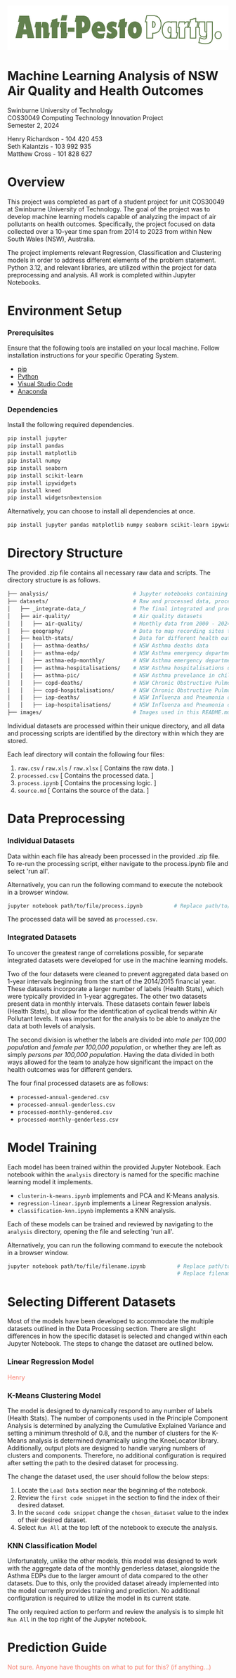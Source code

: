 ![image](./images/logo-anit-pesto-party.png "Anti Pesto Party")

# Machine Learning Analysis of NSW Air Quality and Health Outcomes

Swinburne University of Technology\
COS30049 Computing Technology Innovation Project\
Semester 2, 2024

Henry Richardson - 104 420 453\
Seth Kalantzis - 103 992 935\
Matthew Cross - 101 828 627

# Overview

This project was completed as part of a student project for unit COS30049 at Swinburne University of Technology. The goal of the project was to develop machine learning models capable of analyzing the impact of air pollutants on health outcomes. Specifically, the project focused on data collected over a 10-year time span from 2014 to 2023 from within New South Wales (NSW), Australia.

The project implements relevant Regression, Classification and Clustering models in order to address different elements of the problem statement. Python 3.12, and relevant libraries, are utilized within the project for data preprocessing and analysis. All work is completed within Jupyter Notebooks.

# Environment Setup

### Prerequisites

Ensure that the following tools are installed on your local machine. Follow installation instructions for your specific Operating System.

- [pip](https://pip.pypa.io/en/stable/installation/)
- [Python](https://www.python.org/downloads/)
- [Visual Studio Code](https://code.visualstudio.com/)
- [Anaconda](https://docs.anaconda.com/anaconda/install/windows/)

### Dependencies

Install the following required dependencies.

```bash
pip install jupyter
pip install pandas
pip install matplotlib
pip install numpy
pip install seaborn
pip install scikit-learn
pip install ipywidgets
pip install kneed
pip install widgetsnbextension
```

Alternatively, you can choose to install all dependencies at once.
```bash
pip install jupyter pandas matplotlib numpy seaborn scikit-learn ipywidgets kneed widgetsnbextension
```

# Directory Structure
The provided .zip file contains all necessary raw data and scripts. The directory structure is as follows.

```bash
├── analysis/                           # Jupyter notebooks containing models and results
├── datasets/                           # Raw and processed data, processing scripts, and source information
│   ├── _integrate-data_/               # The final integrated and processed datasets
│   ├── air-quality/                    # Air quality datasets
│   │   ├── air-quality/                # Monthly data from 2000 - 2024 in 4 year intervals
│   ├── geography/                      # Data to map recording sites to local health districts
│   ├── health-stats/                   # Data for different health outcomes
│   │   ├── asthma-deaths/              # NSW Asthma deaths data
│   │   ├── asthma-edp/                 # NSW Asthma emergency department presentation data
│   │   ├── asthma-edp-monthly/         # NSW Asthma emergency department presentation data (monthly intervals)
│   │   ├── asthma-hospitalisations/    # NSW Asthma hospitalisations data
│   │   ├── asthma-pic/                 # NSW Asthma prevelance in children data
│   │   ├── copd-deaths/                # NSW Chronic Obstructive Pulmonary Disease deaths data
│   │   ├── copd-hospitalisations/      # NSW Chronic Obstructive Pulmonary Disease deaths data
│   │   ├── iap-deaths/                 # NSW Influenza and Pneumonia deaths data
│   │   ├── iap-hospitalisations/       # NSW Influenza and Pneumonia deaths data
├── images/                             # Images used in this README.md file
```

Individual datasets are processed within their unique directory, and all data and processing scripts are identified by the directory within which they are stored.

Each leaf directory will contain the following four files:

1. `raw.csv` / `raw.xls` / `raw.xlsx` [ Contains the raw data. ]
2. `processed.csv` [ Contains the processed data. ]
3. `process.ipynb` [ Contains the processing logic. ]
4. `source.md` [ Contains the source of the data. ]


# Data Preprocessing

### Individual Datasets

Data within each file has already been processed in the provided .zip file. To re-run the processing script, either navigate to the process.ipynb file and select 'run all'.

Alternatively, you can run the following command to execute the notebook in a browser window.

```bash
jupyter notebook path/to/file/process.ipynb          # Replace path/to/file with local path.
```
The processed data will be saved as `processed.csv`.

### Integrated Datasets

To uncover the greatest range of correlations possible, for separate integrated datasets were developed for use in the machine learning models.

Two of the four datasets were cleaned to prevent aggregated data based on 1-year intervals beginning from the start of the 2014/2015 financial year. These datasets incorporate a larger number of labels (Health Stats), which were typically provided in 1-year aggregates. The other two datasets present data in monthly intervals. These datasets contain fewer labels (Health Stats), but allow for the identification of cyclical trends within Air Pollutant levels. It was important for the analysis to be able to analyze the data at both levels of analysis.

The second division is whether the labels are divided into *male per 100,000 population* and *female per 100,000 population*, or whether they are left as simply *persons per 100,000 population*. Having the data divided in both ways allowed for the team to analyze how significant the impact on the health outcomes was for different genders.

The four final processed datasets are as follows:

- `processed-annual-gendered.csv`
- `processed-annual-genderless.csv`
- `processed-monthly-gendered.csv`
- `processed-monthly-genderless.csv`


# Model Training

Each model has been trained within the provided Jupyter Notebook. Each notebook within the `analysis` directory is named for the specific machine learning model it implements.

- `clusterin-k-means.ipynb` implements and PCA and K-Means analysis.
- `regression-linear.ipynb` implements a Linear Regression analysis.
- `classification-knn.ipynb` implements a KNN analysis.

Each of these models can be trained and reviewed by navigating to the `analysis` directory, opening the file and selecting 'run all'. 

Alternatively, you can run the following command to execute the notebook in a browser window.

```bash
jupyter notebook path/to/file/filename.ipynb          # Replace path/to/file with local path.
                                                      # Replace filename with the name of the file. 
```

# Selecting Different Datasets

Most of the models have been developed to accommodate the multiple datasets outlined in the Data Processing section. There are slight differences in how the specific dataset is selected and changed within each Jupyter Notebook. The steps to change the dataset are outlined below.

### Linear Regression Model

<p style='color: salmon'>Henry</p>

### K-Means Clustering Model

The model is designed to dynamically respond to any number of labels (Health Stats). The number of components used in the Principle Component Analysis is determined by analyzing the Cumulative Explained Variance and setting a minimum threshold of 0.8, and the number of clusters for the K-Means analysis is determined dynamically using the KneeLocator library. Additionally, output plots are designed to handle varying numbers of clusters and components. Therefore, no additional configuration is required after setting the path to the desired dataset for processing.

The change the dataset used, the user should follow the below steps:

1. Locate the `Load Data` section near the beginning of the notebook.
2. Review the `first code snippet` in the section to find the index of their desired dataset.
3. In the `second code snippet` change the `chosen_dataset` value to the index of their desired dataset.
4. Select `Run All` at the top left of the notebook to execute the analysis.

### KNN Classification Model

Unfortunately, unlike the other models, this model was designed to work with the aggregate data of the monthly genderless dataset, alongside the Asthma EDPs due to the larger amount of data compared to the other datasets. Due to this, only the provided dataset already implemented into the model currently provides training and prediction. No additional configuration is required to utilize the model in its current state.

The only required action to perform and review the analysis is to simple hit `Run All` in the top right of the Jupyter notebook.



# Prediction Guide

<p style='color: salmon'>Not sure. Anyone have thoughts on what to put for this? (if anything...)</p>

